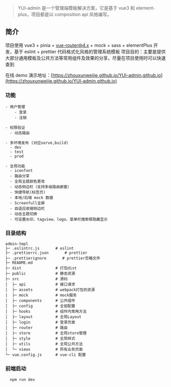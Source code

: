 > YUI-admin 是一个管理端模板解决方案，它是基于 vue3 和 element-plus，项目都是以 composition api 风格编写。

## 简介

项目使用 vue3 + pinia + vue-router@4.x + mock + sass + elementPlus 开发，基于 eslint + prettier 代码格式化风格的管理系统模板
项目目的：主要是提供大部分通用模板及公共方法等常用组件及效果的分享，尽量在项目使用时可以快速查到

在线 demo 演示地址：[https://zhouxunweijie.github.io/YUI-admin.github.io](https://zhouxunweijie.github.io/YUI-admin.github.io)

### 功能

```text
- 用户管理
	- 登录
	- 注销

- 权限验证
  - 动态路由

- 多环境发布 (对应serve,build)
  - dev
  - test
  - prod

- 全局功能
  - iconfont
  - 路由分享
  - 全局主题颜色更改
  - 动态侧边栏（支持多级路由嵌套）
  - 快捷导航(标签页)
  - 本地/后端 mock 数据
  - Screenfull全屏
  - 自适应收缩侧边栏
  - 动态主题切换
  - 可设置水印、tagview、logo、菜单栏搜索框隐藏显示

```

### 目录结构

```
admin-tmpl
├─ .eslintrc.js       # eslint
├─ .prettierrc.json       # prettier
├─ .prettierignore       # prettier忽略文件
├─ README.md
├─ dist               # 打包dist
├─ public             # 静态资源
├─ src                # 源码
│  ├─ api             # 接口请求
│  ├─ assets          # webpack打包的资源
|  ├─ mock            # mock服务
│  ├─ components      # 公共组件
│  ├─ config          # 全部配置
│  ├─ hooks           # 组件内常用方法
│  ├─ layout          # 全局Layout
│  ├─ login           # 登录页面
│  ├─ router          # 路由
│  ├─ store           # 全局store管理
│  ├─ style           # 全局样式
│  ├─ utils           # 全局公共方法
│  └─ views           # 所有业务页面
└─ vue.config.js      # vue-cli 配置

```

### 前端启动

```
  npm run dev
```
